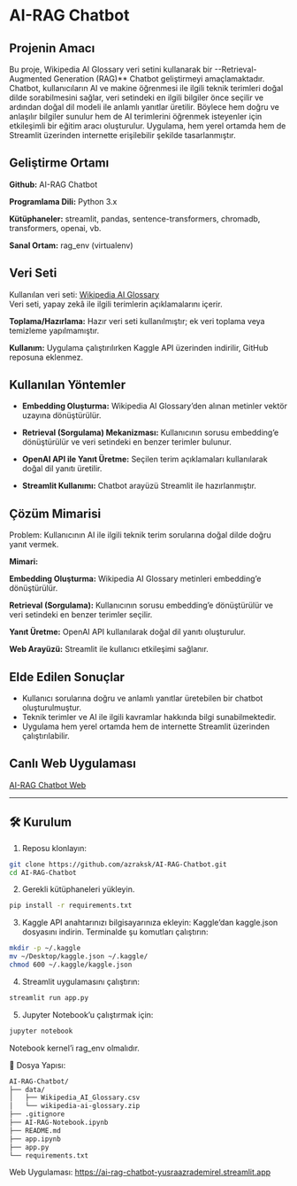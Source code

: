 # AI-RAG Chatbot

## Projenin Amacı
Bu proje, Wikipedia AI Glossary veri setini kullanarak bir --Retrieval-Augmented Generation (RAG)** Chatbot geliştirmeyi amaçlamaktadır. Chatbot, kullanıcıların AI ve makine öğrenmesi ile ilgili teknik terimleri doğal dilde sorabilmesini sağlar, veri setindeki en ilgili bilgiler önce seçilir ve ardından doğal dil modeli ile anlamlı yanıtlar üretilir. Böylece hem doğru ve anlaşılır bilgiler sunulur hem de AI terimlerini öğrenmek isteyenler için etkileşimli bir eğitim aracı oluşturulur. Uygulama, hem yerel ortamda hem de Streamlit üzerinden internette erişilebilir şekilde tasarlanmıştır.

## Geliştirme Ortamı
**Github:** AI-RAG Chatbot

**Programlama Dili:** Python 3.x

**Kütüphaneler:** streamlit, pandas, sentence-transformers, chromadb, transformers, openai, vb.

**Sanal Ortam:** rag_env (virtualenv)

## Veri Seti
Kullanılan veri seti: [Wikipedia AI Glossary](https://www.kaggle.com/datasets/antoinebourgois2/wikipedia-ai-glossary)  
Veri seti, yapay zekâ ile ilgili terimlerin açıklamalarını içerir.

**Toplama/Hazırlama:** Hazır veri seti kullanılmıştır; ek veri toplama veya temizleme yapılmamıştır.

**Kullanım:** Uygulama çalıştırılırken Kaggle API üzerinden indirilir, GitHub reposuna eklenmez.

## Kullanılan Yöntemler
- **Embedding Oluşturma:** Wikipedia AI Glossary’den alınan metinler vektör uzayına dönüştürülür.
  
- **Retrieval (Sorgulama) Mekanizması:** Kullanıcının sorusu embedding’e dönüştürülür ve veri setindeki en benzer terimler bulunur.
  
- **OpenAI API ile Yanıt Üretme:** Seçilen terim açıklamaları kullanılarak doğal dil yanıtı üretilir.
  
- **Streamlit Kullanımı:** Chatbot arayüzü Streamlit ile hazırlanmıştır.  

## Çözüm Mimarisi
Problem: Kullanıcının AI ile ilgili teknik terim sorularına doğal dilde doğru yanıt vermek.

**Mimari:**

**Embedding Oluşturma:** Wikipedia AI Glossary metinleri embedding’e dönüştürülür.

**Retrieval (Sorgulama):** Kullanıcının sorusu embedding’e dönüştürülür ve veri setindeki en benzer terimler seçilir.

**Yanıt Üretme:** OpenAI API kullanılarak doğal dil yanıtı oluşturulur.

**Web Arayüzü:** Streamlit ile kullanıcı etkileşimi sağlanır.

## Elde Edilen Sonuçlar
- Kullanıcı sorularına doğru ve anlamlı yanıtlar üretebilen bir chatbot oluşturulmuştur.  
- Teknik terimler ve AI ile ilgili kavramlar hakkında bilgi sunabilmektedir.  
- Uygulama hem yerel ortamda hem de internette Streamlit üzerinden çalıştırılabilir.

## Canlı Web Uygulaması
[AI-RAG Chatbot Web](https://ai-rag-chatbot-yusraazrademirel.streamlit.app)

---

## 🛠️ Kurulum

1. Reposu klonlayın:
```bash
git clone https://github.com/azraksk/AI-RAG-Chatbot.git
cd AI-RAG-Chatbot
```

2. Gerekli kütüphaneleri yükleyin.
```bash
pip install -r requirements.txt
```

3. Kaggle API anahtarınızı bilgisayarınıza ekleyin:
Kaggle’dan kaggle.json dosyasını indirin.
Terminalde şu komutları çalıştırın:

```bash
mkdir -p ~/.kaggle
mv ~/Desktop/kaggle.json ~/.kaggle/
chmod 600 ~/.kaggle/kaggle.json
```

4. Streamlit uygulamasını çalıştırın:

```bash
streamlit run app.py
```

5. Jupyter Notebook’u çalıştırmak için:

```bash
jupyter notebook
```
Notebook kernel’i rag_env olmalıdır.


📁 Dosya Yapısı:

```bash
AI-RAG-Chatbot/
├── data/
│   ├── Wikipedia_AI_Glossary.csv
│   └── wikipedia-ai-glossary.zip
├── .gitignore
├── AI-RAG-Notebook.ipynb
├── README.md
├── app.ipynb
├── app.py
└── requirements.txt
```


Web Uygulaması: https://ai-rag-chatbot-yusraazrademirel.streamlit.app
